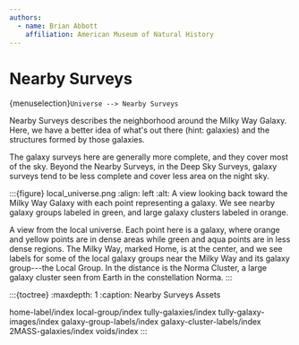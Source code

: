 ```yaml
---
authors:
  - name: Brian Abbott
    affiliation: American Museum of Natural History
---
```



# Nearby Surveys

{menuselection}`Universe --> Nearby Surveys`


Nearby Surveys describes the neighborhood around the Milky Way Galaxy. Here, we have a better idea of what's out there (hint: galaxies) and the structures formed by those galaxies.

The galaxy surveys here are generally more complete, and they cover most of the sky. Beyond the Nearby Surveys, in the Deep Sky Surveys, galaxy surveys tend to be less complete and cover less area on the night sky.


:::{figure} local_universe.png
:align: left
:alt: A view looking back toward the Milky Way Galaxy with each point representing a galaxy. We see nearby galaxy groups labeled in green, and large galaxy clusters labeled in orange.

A view from the local universe. Each point here is a galaxy, where orange and yellow points are in dense areas while green and aqua points are in less dense regions. The Milky Way, marked Home, is at the center, and we see labels for some of the local galaxy groups near the Milky Way and its galaxy group---the Local Group. In the distance is the Norma Cluster, a large galaxy cluster seen from Earth in the constellation Norma. 
:::



:::{toctree}
:maxdepth: 1
:caption: Nearby Surveys Assets

home-label/index
local-group/index
tully-galaxies/index
tully-galaxy-images/index
galaxy-group-labels/index
galaxy-cluster-labels/index
2MASS-galaxies/index
voids/index
:::

